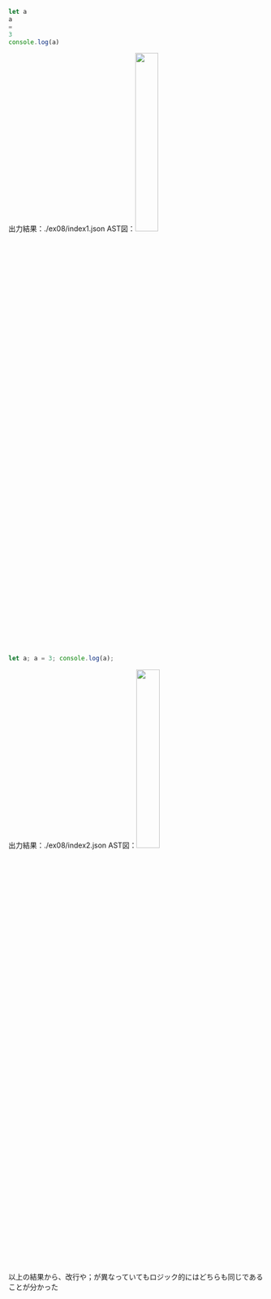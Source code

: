 ``` javascript
let a
a
=
3
console.log(a)
```
出力結果：./ex08/index1.json
AST図：<img src="./ex08/ch02_ex08_AST_1.png" width="30%">



``` javascript
let a; a = 3; console.log(a);
```
出力結果：./ex08/index2.json
AST図：<img src="./ex08/ch02_ex08_AST_2.png" width="30%">

以上の結果から、改行や；が異なっていてもロジック的にはどちらも同じであることが分かった